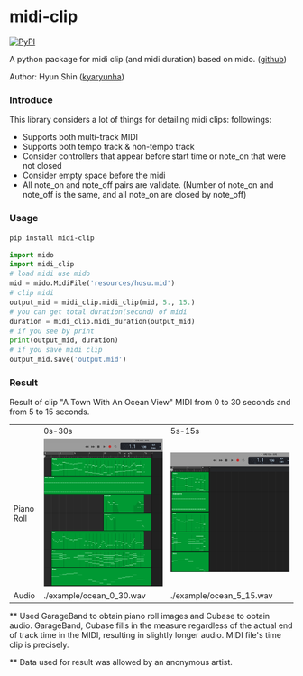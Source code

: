 # midi-clip
[![PyPI](https://img.shields.io/pypi/v/midi-clip.svg)](https://pypi.python.org/pypi/midi-clip)

A python package for midi clip (and midi duration) based on mido. ([github](https://github.com/kyaryunha/midi-clip))

Author: Hyun Shin ([kyaryunha](https://github.com/kyaryunha))

### Introduce

This library considers a lot of things for detailing midi clips: followings:

- Supports both multi-track MIDI
- Supports both tempo track & non-tempo track
- Consider controllers that appear before start time or note_on that were not closed
- Consider empty space before the midi
- All note_on and note_off pairs are validate. (Number of note_on and note_off is the same, and all note_on are closed by note_off)

### Usage
```
pip install midi-clip
```

```python
import mido
import midi_clip
# load midi use mido
mid = mido.MidiFile('resources/hosu.mid')
# clip midi
output_mid = midi_clip.midi_clip(mid, 5., 15.)
# you can get total duration(second) of midi
duration = midi_clip.midi_duration(output_mid)
# if you see by print
print(output_mid, duration)
# if you save midi clip
output_mid.save('output.mid')
```

### Result

Result of clip "A Town With An Ocean View" MIDI from 0 to 30 seconds and from 5 to 15 seconds.

<table>
<tr>
<td></td>
<td>0s-30s</td>
<td>5s-15s</td>
</tr>
<tr>
<td>Piano Roll</td>
<td><img src="./example/ocean_0_30.png" /></td>
<td><img src="./example/ocean_5_15.png" /></td>
</tr>
<tr>
<td>Audio</td>
<td>./example/ocean_0_30.wav</td>
<td>./example/ocean_5_15.wav</td>
</tr>
</table>

** Used GarageBand to obtain piano roll images and Cubase to obtain audio.
GarageBand, Cubase fills in the measure regardless of the actual end of track time in the MIDI, resulting in slightly longer audio. MIDI file's time clip is precisely.

** Data used for result was allowed by an anonymous artist.

